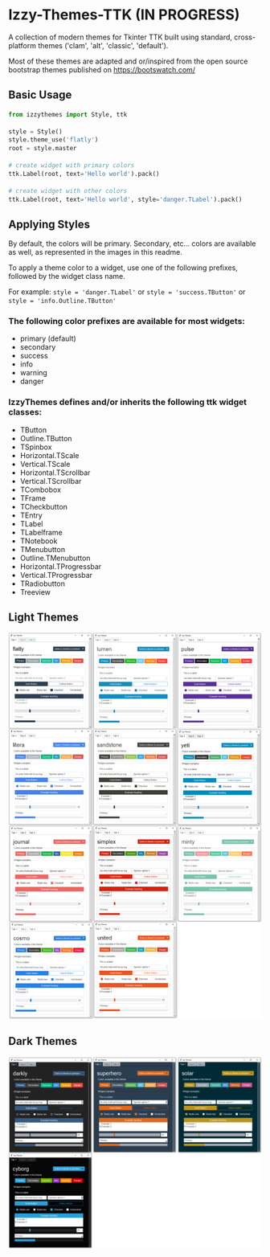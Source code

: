 # Izzy-Themes-TTK  (IN PROGRESS)
A collection of modern themes for Tkinter TTK built using standard, cross-platform themes ('clam', 'alt', 'classic', 'default'). 
   
Most of these themes are adapted and or/inspired from the open source bootstrap themes published on https://bootswatch.com/

## Basic Usage
```python
from izzythemes import Style, ttk

style = Style()
style.theme_use('flatly')
root = style.master

# create widget with primary colors
ttk.Label(root, text='Hello world').pack()

# create widget with other colors
ttk.Label(root, text='Hello world', style='danger.TLabel').pack()
```
## Applying Styles
By default, the colors will be primary. Secondary, etc... colors are available as well, as represented in the images in this readme.
  
To apply a theme color to a widget, use one of the following prefixes, followed by the widget class name.

For example: `style = 'danger.TLabel'` or `style = 'success.TButton'` or `style = 'info.Outline.TButton'`

### The following color prefixes are available for most widgets:
- primary (default)
- secondary
- success
- info
- warning
- danger

### IzzyThemes defines and/or inherits the following ttk widget classes:
- TButton
- Outline.TButton
- TSpinbox
- Horizontal.TScale
- Vertical.TScale
- Horizontal.TScrollbar
- Vertical.TScrollbar
- TCombobox
- TFrame
- TCheckbutton
- TEntry
- TLabel
- TLabelframe
- TNotebook
- TMenubutton
- Outline.TMenubutton
- Horizontal.TProgressbar
- Vertical.TProgressbar
- TRadiobutton
- Treeview

## Light Themes
![](examples/light_themes.png)
  
## Dark Themes
![](examples/dark_themes.png)


